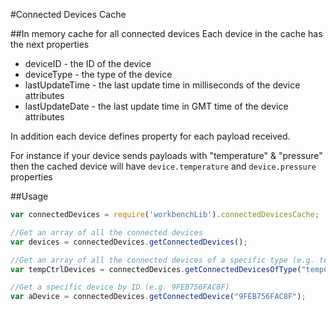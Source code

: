 #Connected Devices Cache

##In memory cache for all connected devices 
Each device in the cache has the next properties
* deviceID - the ID of the device
* deviceType - the type of the device
* lastUpdateTime - the last update time in milliseconds of the device attributes
* lastUpdateDate - the last update time in GMT time of the device attributes

In addition each device defines property for each payload received.

For instance if your device sends payloads with "temperature" & "pressure" then the cached device will have `device.temperature` and `device.pressure` properties 


##Usage
```javascript
var connectedDevices = require('workbenchLib').connectedDevicesCache;

//Get an array of all the connected devices 
var devices = connectedDevices.getConnectedDevices();

//Get an array of all the connected devices of a specific type (e.g. tempCtrl)
var tempCtrlDevices = connectedDevices.getConnectedDevicesOfType("tempCtrl");

//Get a specific device by ID (e.g. 9FEB756FAC8F)
var aDevice = connectedDevices.getConnectedDevice("9FEB756FAC8F");
```




